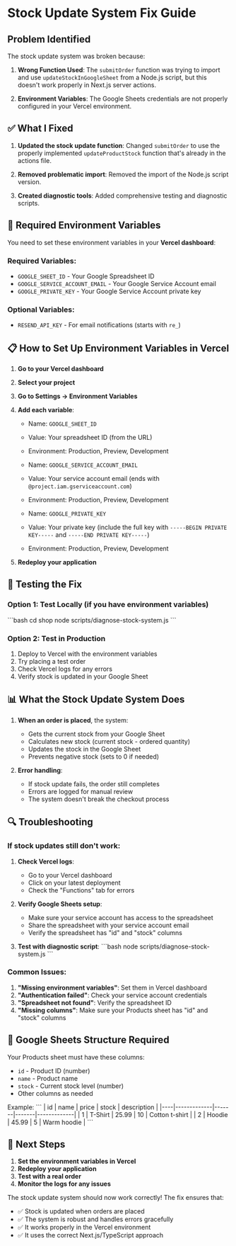 # Stock Update System Fix Guide

## Problem Identified

The stock update system was broken because:

1. **Wrong Function Used**: The `submitOrder` function was trying to import and use `updateStockInGoogleSheet` from a Node.js script, but this doesn't work properly in Next.js server actions.

2. **Environment Variables**: The Google Sheets credentials are not properly configured in your Vercel environment.

## ✅ What I Fixed

1. **Updated the stock update function**: Changed `submitOrder` to use the properly implemented `updateProductStock` function that's already in the actions file.

2. **Removed problematic import**: Removed the import of the Node.js script version.

3. **Created diagnostic tools**: Added comprehensive testing and diagnostic scripts.

## 🔧 Required Environment Variables

You need to set these environment variables in your **Vercel dashboard**:

### Required Variables:
- `GOOGLE_SHEET_ID` - Your Google Spreadsheet ID
- `GOOGLE_SERVICE_ACCOUNT_EMAIL` - Your Google Service Account email
- `GOOGLE_PRIVATE_KEY` - Your Google Service Account private key

### Optional Variables:
- `RESEND_API_KEY` - For email notifications (starts with `re_`)

## 📋 How to Set Up Environment Variables in Vercel

1. **Go to your Vercel dashboard**
2. **Select your project**
3. **Go to Settings → Environment Variables**
4. **Add each variable**:
   - Name: `GOOGLE_SHEET_ID`
   - Value: Your spreadsheet ID (from the URL)
   - Environment: Production, Preview, Development
   
   - Name: `GOOGLE_SERVICE_ACCOUNT_EMAIL`
   - Value: Your service account email (ends with `@project.iam.gserviceaccount.com`)
   - Environment: Production, Preview, Development
   
   - Name: `GOOGLE_PRIVATE_KEY`
   - Value: Your private key (include the full key with `-----BEGIN PRIVATE KEY-----` and `-----END PRIVATE KEY-----`)
   - Environment: Production, Preview, Development

5. **Redeploy your application**

## 🧪 Testing the Fix

### Option 1: Test Locally (if you have environment variables)
\`\`\`bash
cd shop
node scripts/diagnose-stock-system.js
\`\`\`

### Option 2: Test in Production
1. Deploy to Vercel with the environment variables
2. Try placing a test order
3. Check Vercel logs for any errors
4. Verify stock is updated in your Google Sheet

## 📊 What the Stock Update System Does

1. **When an order is placed**, the system:
   - Gets the current stock from your Google Sheet
   - Calculates new stock (current stock - ordered quantity)
   - Updates the stock in the Google Sheet
   - Prevents negative stock (sets to 0 if needed)

2. **Error handling**:
   - If stock update fails, the order still completes
   - Errors are logged for manual review
   - The system doesn't break the checkout process

## 🔍 Troubleshooting

### If stock updates still don't work:

1. **Check Vercel logs**:
   - Go to your Vercel dashboard
   - Click on your latest deployment
   - Check the "Functions" tab for errors

2. **Verify Google Sheets setup**:
   - Make sure your service account has access to the spreadsheet
   - Share the spreadsheet with your service account email
   - Verify the spreadsheet has "id" and "stock" columns

3. **Test with diagnostic script**:
   \`\`\`bash
   node scripts/diagnose-stock-system.js
   \`\`\`

### Common Issues:

1. **"Missing environment variables"**: Set them in Vercel dashboard
2. **"Authentication failed"**: Check your service account credentials
3. **"Spreadsheet not found"**: Verify the spreadsheet ID
4. **"Missing columns"**: Make sure your Products sheet has "id" and "stock" columns

## 📝 Google Sheets Structure Required

Your Products sheet must have these columns:
- `id` - Product ID (number)
- `name` - Product name
- `stock` - Current stock level (number)
- Other columns as needed

Example:
\`\`\`
| id | name        | price | stock | description |
|----|-------------|-------|-------|-------------|
| 1  | T-Shirt     | 25.99 | 10    | Cotton t-shirt |
| 2  | Hoodie      | 45.99 | 5     | Warm hoodie |
\`\`\`

## 🚀 Next Steps

1. **Set the environment variables in Vercel**
2. **Redeploy your application**
3. **Test with a real order**
4. **Monitor the logs for any issues**

The stock update system should now work correctly! The fix ensures that:
- ✅ Stock is updated when orders are placed
- ✅ The system is robust and handles errors gracefully
- ✅ It works properly in the Vercel environment
- ✅ It uses the correct Next.js/TypeScript approach
